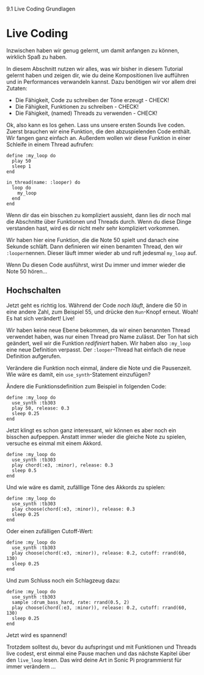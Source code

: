 9.1 Live Coding Grundlagen

# Live Coding

Inzwischen haben wir genug gelernt, um damit anfangen zu können, 
wirklich Spaß zu haben.

In diesem Abschnitt nutzen wir alles, was wir bisher in diesem Tutorial 
gelernt haben und zeigen dir, wie du deine Kompositionen live aufführen 
und in Performances verwandeln kannst. Dazu benötigen wir vor allem 
drei Zutaten:

* Die Fähigkeit, Code zu schreiben der Töne erzeugt - CHECK!
* Die Fähigkeit, Funktionen zu schreiben - CHECK!
* Die Fähigkeit, (named) Threads zu verwenden - CHECK!

Ok, also kann es los gehen. Lass uns unsere ersten Sounds live coden. 
Zuerst brauchen wir eine Funktion, die den abzuspielenden Code enthält. 
Wir fangen ganz einfach an. Außerdem wollen wir diese Funktion in einer 
Schleife in einem Thread aufrufen:

```
define :my_loop do
  play 50
  sleep 1
end

in_thread(name: :looper) do
  loop do
    my_loop
  end
end
```

Wenn dir das ein bisschen zu kompliziert aussieht, dann lies dir noch 
mal die Abschnitte über Funktionen und Threads durch. Wenn du diese 
Dinge verstanden hast, wird es dir nicht mehr sehr kompliziert 
vorkommen.

Wir haben hier eine Funktion, die die Note 50 spielt und danach eine 
Sekunde schläft. Dann definieren wir einen benamten Thread, den wir 
`:looper`nennen. Dieser läuft immer wieder ab und ruft jedesmal 
`my_loop` auf.

Wenn Du diesen Code ausführst, wirst Du immer und immer wieder die Note 
50 hören...

## Hochschalten

Jetzt geht es richtig los. Während der Code *noch läuft*, ändere die 50 
in eine andere Zahl, zum Beispiel 55, und drücke den `Run`-Knopf 
erneut. Woah! Es hat sich verändert! Live!

Wir haben keine neue Ebene bekommen, da wir einen benannten Thread 
verwendet haben, was nur einen Thread pro Name zulässt. Der Ton hat 
sich geändert, weil wir die Funktion *redifiniert* haben. Wir haben 
also `:my_loop` eine neue Definition verpasst. Der `:looper`-Thread hat 
einfach die neue Definition aufgerufen.

Verändere die Funktion noch einmal, ändere die Note und die Pausenzeit. 
Wie wäre es damit, ein `use_synth`-Statement einzufügen?

Ändere die Funktionsdefinition zum Beispiel in folgenden Code:

```
define :my_loop do
  use_synth :tb303
  play 50, release: 0.3
  sleep 0.25
end
```

Jetzt klingt es schon ganz interessant, wir können es aber noch ein 
bisschen aufpeppen. Anstatt immer wieder die gleiche Note zu spielen, 
versuche es einmal mit einem Akkord.

```
define :my_loop do
  use_synth :tb303
  play chord(:e3, :minor), release: 0.3
  sleep 0.5
end
```

Und wie wäre es damit, zufälllige Töne des Akkords zu spielen:

```
define :my_loop do
  use_synth :tb303
  play choose(chord(:e3, :minor)), release: 0.3
  sleep 0.25
end
```

Oder einen zufälligen Cutoff-Wert:

```
define :my_loop do
  use_synth :tb303
  play choose(chord(:e3, :minor)), release: 0.2, cutoff: rrand(60, 130)
  sleep 0.25
end
```

Und zum Schluss noch ein Schlagzeug dazu:

```
define :my_loop do
  use_synth :tb303
  sample :drum_bass_hard, rate: rrand(0.5, 2)
  play choose(chord(:e3, :minor)), release: 0.2, cutoff: rrand(60, 130)
  sleep 0.25
end
```

Jetzt wird es spannend!

Trotzdem solltest du, bevor du aufspringst und mit Funktionen und 
Threads live codest, erst einmal eine Pause machen und das nächste 
Kapitel über den `live_loop` lesen. Das wird deine Art in Sonic Pi 
programmierst für immer verändern ...
